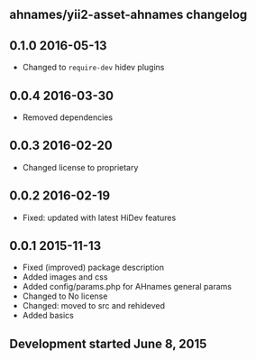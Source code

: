 ahnames/yii2-asset-ahnames changelog
------------------------------------

## 0.1.0 2016-05-13

- Changed to `require-dev` hidev plugins

## 0.0.4 2016-03-30

- Removed dependencies

## 0.0.3 2016-02-20

- Changed license to proprietary

## 0.0.2 2016-02-19

- Fixed: updated with latest HiDev features

## 0.0.1 2015-11-13

- Fixed (improved) package description
- Added images and css
- Added config/params.php for AHnames general params
- Changed to No license
- Changed: moved to src and rehideved
- Added basics

## Development started June 8, 2015

